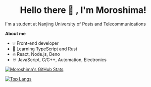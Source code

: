 <h1 align="center" >Hello there 👋 , I'm Moroshima!</h1>

<p>I'm a student at Nanjing University of Posts and Telecommunications</p>

<p>
  <b>About me</b>
</p>

<p>
  <ul>
    <li>💡 Front-end developer</li>
    <li>📓 Learning TypeScript and Rust</li>
    <li>🔥 React, Node.js, Deno</li>
    <li>♾️ JavaScript, C/C++, Automation, Electronics</li>
  </ul>
</p>

<!--
**Moroshima/Moroshima** is a ✨ _special_ ✨ repository because its `README.md` (this file) appears on your GitHub profile.

Here are some ideas to get you started:

- 🔭 I’m currently working on ...
- 🌱 I’m currently learning ...
- 👯 I’m looking to collaborate on ...
- 🤔 I’m looking for help with ...
- 💬 Ask me about ...
- 📫 How to reach me: ...
- 😄 Pronouns: ...
- ⚡ Fun fact: ...
-->

[![Moroshima's GitHub Stats](https://github-readme-stats.vercel.app/api?username=Moroshima&title_color=214967)](https://github.com/anuraghazra/github-readme-stats)

[![Top Langs](https://github-readme-stats.vercel.app/api/top-langs/?username=Moroshima&title_color=214967)](https://github.com/anuraghazra/github-readme-stats)
